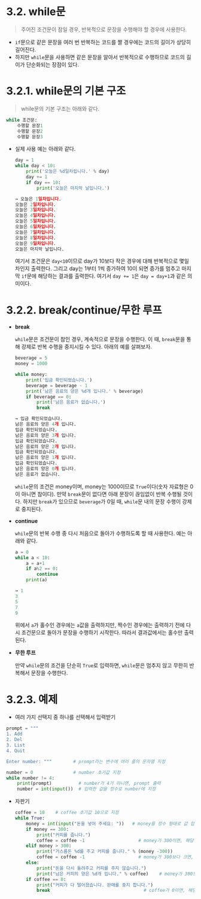 # 3.2. while문

> 주어진 조건문이 참일 경우, 반복적으로 문장을 수행해야 할 경우에 사용한다.
> 
- `if`문으로 같은 문장을 여러 번 반복하는 코드를 짤 경우에는 코드의 길이가 상당히 길어진다.
- 하지만 `while`문을 사용하면 같은 문장을 알아서 반복적으로 수행하므로 코드의 길이가 단순화되는 장점이 있다.

# **3.2.1. while문의 기본 구조**

> while문의 기본 구조는 아래와 같다.
> 

```python
while 조건문:
	수행할 문장1
	수행할 문장2
	수행할 문장3
```

- 실제 사용 예는 아래와 같다.
    
    ```python
    day = 1
    while day < 10:
    	print('오늘은 %d일차입니다.' % day)
    	day += 1
    	if day == 10:
    		print('오늘은 마지막 날입니다.')
    
    → 오늘은 1일차입니다.
    오늘은 2일차입니다.
    오늘은 3일차입니다.
    오늘은 4일차입니다.
    오늘은 5일차입니다.
    오늘은 6일차입니다.
    오늘은 7일차입니다.
    오늘은 8일차입니다.
    오늘은 9일차입니다.
    오늘은 마지막 날입니다.
    ```
    
    여기서 조건문은 `day<10`이므로 day가 10보다 작은 경우에 대해 반복적으로 몇일 차인지 출력한다. 그리고 day는 1부터 1씩 증가하여 10이 되면 증가를 멈추고 마지막 `if`문에 해당하는 결과를 출력한다. 여기서 `day += 1`은 `day = day+1`과 같은 의미이다.
    

# **3.2.2. break/continue/무한 루프**

- **break**
    
    `while`문은 조건문이 참인 경우, 계속적으로 문장을 수행한다. 이 때, `break`문을 통해 강제로 반복 수행을 중지시킬 수 있다. 아래의 예를 살펴보자.
    
    ```python
    beverage = 5
    money = 1000
    
    while money:
        print('입금 확인되었습니다.')
        beverage = beverage - 1
        print('남은 음료의 양은 %d개 입니다.' % beverage)
        if beverage == 0:
            print('남은 음료가 없습니다.')
            break
    
    → 입금 확인되었습니다.
    남은 음료의 양은 4개 입니다.
    입금 확인되었습니다.
    남은 음료의 양은 3개 입니다.
    입금 확인되었습니다.
    남은 음료의 양은 2개 입니다.
    입금 확인되었습니다.
    남은 음료의 양은 1개 입니다.
    입금 확인되었습니다.
    남은 음료의 양은 0개 입니다.
    남은 음료가 없습니다.
    ```
    
    `while`문의 조건은 money이며, money는 1000이므로 `True`이다(숫자 자료형은 0이 아니면 참이다). 만약 `break`문이 없다면 아래 문장이 끊임없이 반복 수행될 것이다. 하지만 `break`가 있으므로 `beverage`가 0일 때, `while`문 내의 문장 수행이 강제로 중지된다.
    

- **continue**
    
    `while`문의 반복 수행 중 다시 처음으로 돌아가 수행하도록 할 때 사용한다. 예는 아래와 같다.
    
    ```python
    a = 0
    while a < 10:
    	a = a+1
    	if a%2 == 0:
    		continue
    	print(a)
    
    → 1
    3
    5
    7
    9
    ```
    
    위에서 `a`가 홀수인 경우에는 `a`값을 출력하지만, 짝수인 경우에는 출력하기 전에 다시 조건문으로 돌아가 문장을 수행하기 시작한다. 따라서 결과값에서는 홀수만 출력된다.
    

- **무한 루프**
    
    만약 `while`문의 조건을 단순히 `True`로 입력하면, `while`문은 멈추지 않고 무한히 반복해서 문장을 수행한다.
    

# 3.2.3. 예제

- 여러 가지 선택지 중 하나를 선택해서 입력받기

```python
prompt = """
1. Add
2. Del
3. List
4. Quit

Enter number: """        # prompt라는 변수에 여러 줄의 문자열 지정

number = 0               # number 초기값 지정
while number != 4:       
	print(prompt)          # number가 4가 아니면, prompt 출력
	number = int(input())  # 입력한 값을 정수로 number에 지정
```

- 자판기
    
    ```python
    coffee = 10    # coffee 초기값 10으로 지정
    while True:
        money = int(input("돈을 넣어 주세요: "))   # money를 정수 형태로 값 입력받음
        if money == 300:
            print("커피를 줍니다.")
            coffee = coffee -1                    # money가 300이면, 해당 문구를 출력하고 coffee를 -1
        elif money > 300:
            print("거스름돈 %d를 주고 커피를 줍니다." % (money -300))
            coffee = coffee -1                    # money가 300보다 크면, money에서 -300한 값을 포함한 해당 문구를 출력하고 coffee를 -1 
        else:
            print("돈을 다시 돌려주고 커피를 주지 않습니다.")
            print("남은 커피의 양은 %d개 입니다." % coffee)    # money가 300보다 작으면, 해당 문구 출력
        if coffee == 0:
            print("커피가 다 떨어졌습니다. 판매를 중지 합니다.")
            break                                   # coffee가 0이면, 해당문구를 출력하고 반복 중지
    ```